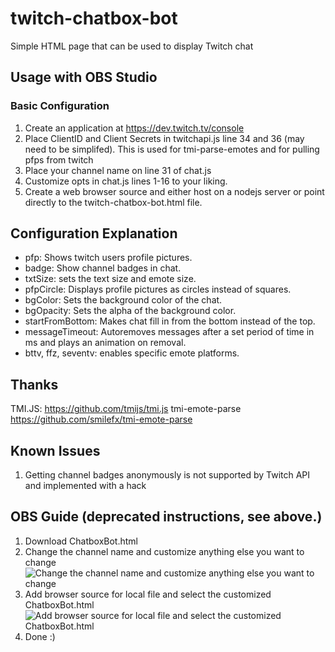 # twitch-chatbox-bot

Simple HTML page that can be used to display Twitch chat

## Usage with OBS Studio

### Basic Configuration

1. Create an application at https://dev.twitch.tv/console
2. Place ClientID and Client Secrets in twitchapi.js line 34 and 36 (may need to be simplifed). This is used for tmi-parse-emotes and for pulling pfps from twitch
3. Place your channel name on line 31 of chat.js
4. Customize opts in chat.js lines 1-16 to your liking.
5. Create a web browser source and either host on a nodejs server or point directly to the twitch-chatbox-bot.html file.

## Configuration Explanation
* pfp: Shows twitch users profile pictures.
* badge: Show channel badges in chat.
* txtSize: sets the text size and emote size.
* pfpCircle: Displays profile pictures as circles instead of squares.
* bgColor: Sets the background color of the chat.
* bgOpacity: Sets the alpha of the background color.
* startFromBottom: Makes chat fill in from the bottom instead of the top.
* messageTimeout: Autoremoves messages after a set period of time in ms and plays an animation on removal.
* bttv, ffz, seventv: enables specific emote platforms.

## Thanks

TMI.JS: https://github.com/tmijs/tmi.js
tmi-emote-parse https://github.com/smilefx/tmi-emote-parse

## Known Issues
1. Getting channel badges anonymously is not supported by Twitch API and implemented with a hack

## OBS Guide (deprecated instructions, see above.)
1. Download ChatboxBot.html
1. Change the channel name and customize anything else you want to change
 ![Change the channel name and customize anything else you want to change](https://raw.githubusercontent.com/steve1337/twitch-chatbox-bot/main/docs/change-channel-name.png)
1. Add browser source for local file and select the customized ChatboxBot.html
 ![Add browser source for local file and select the customized ChatboxBot.html](https://raw.githubusercontent.com/steve1337/twitch-chatbox-bot/main/docs/add-browser-source.png)
1. Done :)
